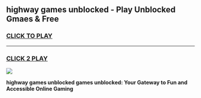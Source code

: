 
## highway games unblocked - Play Unblocked Gmaes & Free
<h3>
<a href="https://news.freeplayer.one?title=highway_games_unblocked&ref=16F">CLICK TO PLAY</a></h3>
<hr>

<h3>
<a href="https://news.freeplayer.one?title=highway_games_unblocked&ref=16F">CLICK 2 PLAY</a>
  
</h3>

<a href="https://news.freeplayer.one?title=highway_games_unblocked&ref=16F/"><img src="https://clearcache.store/games.png"></a>


**highway games unblocked games unblocked: Your Gateway to Fun and Accessible Online Gaming**
